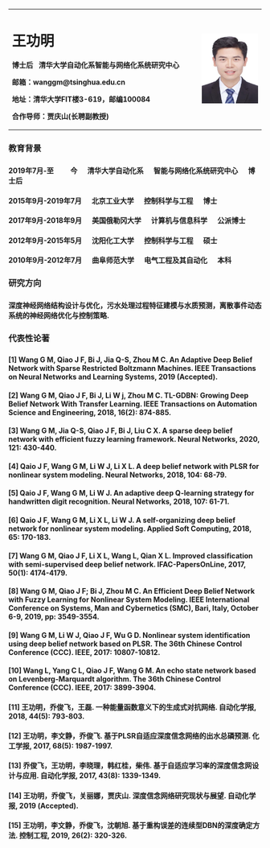 <table border="0.5">
  <tr>
    <td width="75%">
      <h1>王功明</h1>
      <p><b>博士后&nbsp;&nbsp;&nbsp;清华大学自动化系智能与网络化系统研究中心</b></p>
      <p><b>邮箱：wanggm@tsinghua.edu.cn</b></p>
      <p><b>地址：清华大学FIT楼3-619，邮编100084</b></p>
      <p><b>合作导师：贾庆山(长聘副教授)</b></p>
    </td>
    <td width="25%">
      <img src="https://github.com/wanggmtsinghua/wanggmtsinghua.github.io/raw/master/Gongming.jpg" width="100%"> 
    </td>
  </tr>
</table>

<h3>教育背景<h3>
  
<h4>2019年7月-至&nbsp;&nbsp;&nbsp;&nbsp;&nbsp;&nbsp;&nbsp;&nbsp;&nbsp;&nbsp;今&nbsp;&nbsp;&nbsp;&nbsp;&nbsp;&nbsp;清华大学自动化系&nbsp;&nbsp;&nbsp;&nbsp;&nbsp;&nbsp;智能与网络化系统研究中心&nbsp;&nbsp;&nbsp;&nbsp;&nbsp;&nbsp;博士后<h4>
  
<h4>2015年9月-2019年7月&nbsp;&nbsp;&nbsp;&nbsp;&nbsp;&nbsp;北京工业大学&nbsp;&nbsp;&nbsp;&nbsp;&nbsp;&nbsp;控制科学与工程&nbsp;&nbsp;&nbsp;&nbsp;&nbsp;&nbsp;博士<h4>
  
<h4>2017年9月-2018年9月&nbsp;&nbsp;&nbsp;&nbsp;&nbsp;&nbsp;美国俄勒冈大学&nbsp;&nbsp;&nbsp;&nbsp;&nbsp;&nbsp;计算机与信息科学&nbsp;&nbsp;&nbsp;&nbsp;&nbsp;&nbsp;公派博士<h4>

<h4>2012年9月-2015年5月&nbsp;&nbsp;&nbsp;&nbsp;&nbsp;&nbsp;沈阳化工大学&nbsp;&nbsp;&nbsp;&nbsp;&nbsp;&nbsp;控制科学与工程&nbsp;&nbsp;&nbsp;&nbsp;&nbsp;&nbsp;硕士<h4>

<h4>2010年9月-2012年7月&nbsp;&nbsp;&nbsp;&nbsp;&nbsp;&nbsp;曲阜师范大学&nbsp;&nbsp;&nbsp;&nbsp;&nbsp;&nbsp;电气工程及其自动化&nbsp;&nbsp;&nbsp;&nbsp;&nbsp;&nbsp;本科<h4>

<h3>研究方向<h3>
  
<h4>深度神经网络结构设计与优化，污水处理过程特征建模与水质预测，离散事件动态系统的神经网络优化与控制策略.<h4>

<h3>代表性论著<h3>
  
<h4>[1] Wang G M, Qiao J F, Bi J, Jia Q-S, Zhou M C. An Adaptive Deep Belief Network with Sparse Restricted Boltzmann Machines. IEEE Transactions on Neural Networks and Learning Systems, 2019 (Accepted).<h4>
  
<h4>[2] Wang G M, Qiao J F, Bi J, Li W j, Zhou M C. TL-GDBN: Growing Deep Belief Network With Transfer Learning. IEEE Transactions on Automation Science and Engineering, 2018, 16(2): 874-885. <h4>
  
<h4>[3] Wang G M, Jia Q-S, Qiao J F, Bi J, Liu C X. A sparse deep belief network with efficient fuzzy learning framework. Neural Networks, 2020, 121: 430-440.<h4>
  
<h4>[4] Qaio J F, Wang G M, Li W J, Li X L. A deep belief network with PLSR for nonlinear system modeling. Neural Networks, 2018, 104: 68-79.<h4>
  
<h4>[5] Qaio J F, Wang G M, Li W J. An adaptive deep Q-learning strategy for handwritten digit recognition. Neural Networks, 2018, 107: 61-71.<h4>
  
<h4>[6] Qaio J F, Wang G M, Li X L, Li W J. A self-organizing deep belief network for nonlinear system modeling. Applied Soft Computing, 2018, 65: 170-183.<h4>
  
<h4>[7] Wang G M, Qiao J F, Li X L, Wang L, Qian X L. Improved classification with semi-supervised deep belief network. IFAC-PapersOnLine, 2017, 50(1): 4174-4179.<h4>
  
<h4>[8] Wang G M, Qiao J F; Bi J, Zhou M C. An Efficient Deep Belief Network with Fuzzy Learning for Nonlinear System Modeling. IEEE International Conference on Systems, Man and Cybernetics (SMC), Bari, Italy, October 6-9, 2019, pp: 3549-3554.<h4>
  
<h4>[9] Wang G M, Li W J, Qiao J F, Wu G D. Nonlinear system identification using deep belief network based on PLSR. The 36th Chinese Control Conference (CCC). IEEE, 2017: 10807-10812.<h4>
  
<h4>[10] Wang L, Yang C L, Qiao J F, Wang G M. An echo state network based on Levenberg-Marquardt algorithm. The 36th Chinese Control Conference (CCC). IEEE, 2017: 3899-3904.<h4>
  
<h4>[11] 王功明，乔俊飞，王磊. 一种能量函数意义下的生成式对抗网络. 自动化学报, 2018, 44(5): 793-803.<h4>
  
<h4>[12] 王功明，李文静，乔俊飞. 基于PLSR自适应深度信念网络的出水总磷预测. 化工学报, 2017, 68(5): 1987-1997.<h4>
  
<h4>[13] 乔俊飞，王功明，李晓理，韩红桂，柴伟. 基于自适应学习率的深度信念网设计与应用. 自动化学报, 2017, 43(8): 1339-1349.<h4>
  
<h4>[14] 王功明，乔俊飞，关丽娜，贾庆山. 深度信念网络研究现状与展望. 自动化学报, 2019 (Accepted).<h4>
  
<h4>[15] 王功明，李文静，乔俊飞，沈朝旭. 基于重构误差的连续型DBN的深度确定方法. 控制工程, 2019, 26(2): 320-326. <h4>
